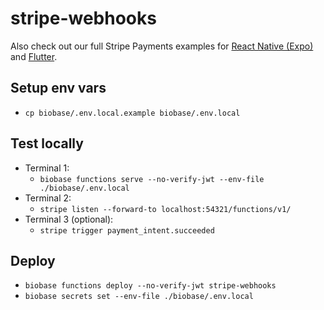 # stripe-webhooks

Also check out our full Stripe Payments examples for [React Native (Expo)](https://github.com/biobase-ai-community/expo-stripe-payments-with-biobase-functions) and [Flutter](https://github.com/biobase-ai-community/flutter-stripe-payments-with-biobase-functions).

## Setup env vars

- `cp biobase/.env.local.example biobase/.env.local`

## Test locally

- Terminal 1:
  - `biobase functions serve --no-verify-jwt --env-file ./biobase/.env.local`
- Terminal 2:
  - `stripe listen --forward-to localhost:54321/functions/v1/`
- Terminal 3 (optional):
  - `stripe trigger payment_intent.succeeded`

## Deploy

- `biobase functions deploy --no-verify-jwt stripe-webhooks`
- `biobase secrets set --env-file ./biobase/.env.local`
